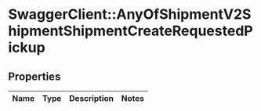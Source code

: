 # SwaggerClient::AnyOfShipmentV2ShipmentShipmentCreateRequestedPickup

## Properties
Name | Type | Description | Notes
------------ | ------------- | ------------- | -------------

